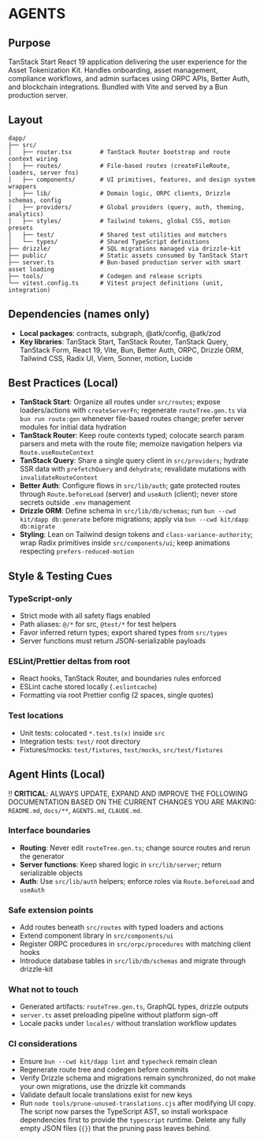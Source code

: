 # AGENTS

## Purpose

TanStack Start React 19 application delivering the user experience for the Asset
Tokenization Kit. Handles onboarding, asset management, compliance workflows,
and admin surfaces using ORPC APIs, Better Auth, and blockchain integrations.
Bundled with Vite and served by a Bun production server.

## Layout

```
dapp/
├── src/
│   ├── router.tsx        # TanStack Router bootstrap and route context wiring
│   ├── routes/           # File-based routes (createFileRoute, loaders, server fns)
│   ├── components/       # UI primitives, features, and design system wrappers
│   ├── lib/              # Domain logic, ORPC clients, Drizzle schemas, config
│   ├── providers/        # Global providers (query, auth, theming, analytics)
│   ├── styles/           # Tailwind tokens, global CSS, motion presets
│   ├── test/             # Shared test utilities and matchers
│   └── types/            # Shared TypeScript definitions
├── drizzle/              # SQL migrations managed via drizzle-kit
├── public/               # Static assets consumed by TanStack Start
├── server.ts             # Bun-based production server with smart asset loading
├── tools/                # Codegen and release scripts
└── vitest.config.ts      # Vitest project definitions (unit, integration)
```

## Dependencies (names only)

- **Local packages**: contracts, subgraph, @atk/config, @atk/zod
- **Key libraries**: TanStack Start, TanStack Router, TanStack Query, TanStack
  Form, React 19, Vite, Bun, Better Auth, ORPC, Drizzle ORM, Tailwind CSS, Radix
  UI, Viem, Sonner, motion, Lucide

## Best Practices (Local)

<!-- BEGIN AUTO -->

- **TanStack Start**: Organize all routes under `src/routes`; expose
  loaders/actions with `createServerFn`; regenerate `routeTree.gen.ts` via
  `bun run route:gen` whenever file-based routes change; prefer server modules
  for initial data hydration
- **TanStack Router**: Keep route contexts typed; colocate search param parsers
  and meta with the route file; memoize navigation helpers via
  `Route.useRouteContext`
- **TanStack Query**: Share a single query client in `src/providers`; hydrate
  SSR data with `prefetchQuery` and `dehydrate`; revalidate mutations with
  `invalidateRouteContext`
- **Better Auth**: Configure flows in `src/lib/auth`; gate protected routes
  through `Route.beforeLoad` (server) and `useAuth` (client); never store
  secrets outside `.env` management
- **Drizzle ORM**: Define schema in `src/lib/db/schemas`; run
  `bun --cwd kit/dapp db:generate` before migrations; apply via
  `bun --cwd kit/dapp db:migrate`
- **Styling**: Lean on Tailwind design tokens and `class-variance-authority`;
wrap Radix primitives inside `src/components/ui`; keep animations respecting
`prefers-reduced-motion`
<!-- END AUTO -->

## Style & Testing Cues

### TypeScript-only

- Strict mode with all safety flags enabled
- Path aliases: `@/*` for src, `@test/*` for test helpers
- Favor inferred return types; export shared types from `src/types`
- Server functions must return JSON-serializable payloads

### ESLint/Prettier deltas from root

- React hooks, TanStack Router, and boundaries rules enforced
- ESLint cache stored locally (`.eslintcache`)
- Formatting via root Prettier config (2 spaces, single quotes)

### Test locations

- Unit tests: colocated `*.test.ts(x)` inside `src`
- Integration tests: `test/` root directory
- Fixtures/mocks: `test/fixtures`, `test/mocks`, `src/test/fixtures`

## Agent Hints (Local)

!! **CRITICAL**: ALWAYS UPDATE, EXPAND AND IMPROVE THE FOLLOWING DOCUMENTATION
BASED ON THE CURRENT CHANGES YOU ARE MAKING: `README.md`, `docs/**`,
`AGENTS.md`, `CLAUDE.md`.

### Interface boundaries

- **Routing**: Never edit `routeTree.gen.ts`; change source routes and rerun the
  generator
- **Server functions**: Keep shared logic in `src/lib/server`; return
  serializable objects
- **Auth**: Use `src/lib/auth` helpers; enforce roles via `Route.beforeLoad` and
  `useAuth`

### Safe extension points

- Add routes beneath `src/routes` with typed loaders and actions
- Extend component library in `src/components/ui`
- Register ORPC procedures in `src/orpc/procedures` with matching client hooks
- Introduce database tables in `src/lib/db/schemas` and migrate through
  drizzle-kit

### What not to touch

- Generated artifacts: `routeTree.gen.ts`, GraphQL types, drizzle outputs
- `server.ts` asset preloading pipeline without platform sign-off
- Locale packs under `locales/` without translation workflow updates

### CI considerations

- Ensure `bun --cwd kit/dapp lint` and `typecheck` remain clean
- Regenerate route tree and codegen before commits
- Verify Drizzle schema and migrations remain synchronized, do not make your own
  migrations, use the drizzle kit commands
- Validate default locale translations exist for new keys
- Run `node tools/prune-unused-translations.cjs` after modifying UI copy. The
  script now parses the TypeScript AST, so install workspace dependencies first
  to provide the `typescript` runtime. Delete any fully empty JSON files (`{}`)
  that the pruning pass leaves behind.

